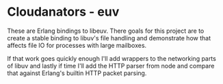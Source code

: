 Cloudanators - euv
==================

These are Erlang bindings to libeuv. There goals for this project are to
create a stable binding to libuv's file handling and demonstrate how that
affects file IO for processes with large mailboxes.

If that work goes quickly enough I'll add wrappers to the networking parts
of libuv and lastly if time I'll add the HTTP parser from node and compare
that against Erlang's builtin HTTP packet parsing.


